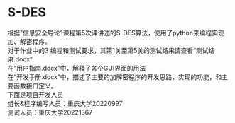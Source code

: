 # S-DES
根据"信息安全导论"课程第5次课讲述的S-DES算法，使用了python来编程实现加、解密程序。  
对于作业中的3 编程和测试要求，其第1关至第5关的测试结果请查看“测试结果.docx”  
在“用户指南.docx”中，解释了各个GUI界面的用法  
在“开发手册.docx”中，描述了主要的加解密程序的开发思路，实现的功能，和主要函数接口定义。  
下面是项目开发人员  
组长&程序编写人员：重庆大学20220997  
测试人员：重庆大学20221367  
